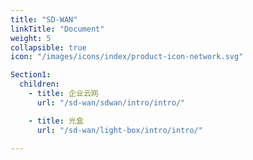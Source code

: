 ```yaml
---
title: "SD-WAN"
linkTitle: "Document"
weight: 5
collapsible: true
icon: "/images/icons/index/product-icon-network.svg"

Section1:
  children:
    - title: 企业云网
      url: "/sd-wan/sdwan/intro/intro/"

    - title: 光盒
      url: "/sd-wan/light-box/intro/intro/"

---
```






